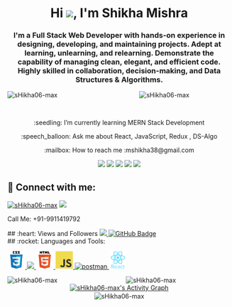 




<h1 align="center">Hi <img src="https://raw.githubusercontent.com/MartinHeinz/MartinHeinz/master/wave.gif" width="30px">, I'm Shikha Mishra</h1>
<h3 align="center">I'm a Full Stack Web Developer with hands-on experience in designing, developing, and maintaining projects. Adept at learning, unlearning, and relearning. Demonstrate the capability of managing clean, elegant, and efficient code. Highly skilled in collaboration, decision-making, and Data Structures & Algorithms.</h3>

<div>
 <p>
    <img  src="https://cdn.dribbble.com/users/2131993/screenshots/15628402/media/7bb0d27e44d8c2eff47276ae86bfd6a3.png?compress=1&resize=400x300" alt="sHikha06-max" width="44%"  />
    <img align="right" src="https://encrypted-tbn0.gstatic.com/images?q=tbn:ANd9GcSff4NeNH_G-XIru8zfRHbvb2mfmuB9Dz9JpTUBvhvEmuDJ_2s0o8ZExSLUtshf7tmD3Sk&usqp=CAU" alt="sHikha06-max" width="41%"  />
  </p>
 </div> 
  <br/>
<div align="center">
   <p> :seedling: I’m currently learning MERN Stack Development</p>
   <p> :speech_balloon: Ask me about React, JavaScript, Redux , DS-Algo</p>
   <p> :mailbox: How to reach me :mshikha38@gmail.com</p>
</div>
<p align= "center">
<img src="https://img.shields.io/badge/JS-Javascript-red"/>
<img src="https://img.shields.io/badge/React-React-blue"/>
<img src="https://img.shields.io/badge/Node-node-green"/>
<img src="https://img.shields.io/badge/express-Express-blueviolet"/>
<img src="https://img.shields.io/badge/Mongodb-mongodb-brightgreen"/>
</p>

## :link: Connect with me:
<span align="left">
  <a href="https://www.linkedin.com/in/shikha-mishra-279868165/" target="blank"><img src="https://img.shields.io/badge/LinkedIn-0077B5?style=for-the-badge&logo=linkedin&logoColor=white" alt="sHikha06-max"/></a>
      <a href="mailto:mshikha38@gmail.com">
        <img src="https://img.shields.io/badge/Gmail-D14836?style=for-the-badge&logo=gmail&logoColor=white" />
      </a>
    <p>Call Me: +91-9911419792</p>
</span>
## :heart: Views and Followers
<a href="https://github.com/sHikha06-max/github-profile-views-counter">
    <img src="https://komarev.com/ghpvc/?username=sHikha06-max">
</a>
<a href="https://github.com/sHikha06-max?tab=followers"><img src="https://img.shields.io/github/followers/sHikha06-max?label=Followers&style=social" alt="GitHub Badge"></a>
<br/>
 ## :rocket: Languages and Tools:
<p >
<a href="https://www.w3schools.com/css/" target="_blank">
<img src="https://raw.githubusercontent.com/devicons/devicon/master/icons/css3/css3-original-wordmark.svg" alt="css3" width="40" height="40"/> </a>
<a href="https://redux.js.org" target="_blank"> <img src="https://img.icons8.com/color/48/000000/redux.png"/> </a> 
<a href="https://www.w3.org/html/" target="_blank">
<img src="https://raw.githubusercontent.com/devicons/devicon/master/icons/html5/html5-original-wordmark.svg" alt="html5" width="40" height="40"/> </a>
<a href="https://developer.mozilla.org/en-US/docs/Web/JavaScript" target="_blank"> 
<img src="https://raw.githubusercontent.com/devicons/devicon/master/icons/javascript/javascript-original.svg" alt="javascript" width="40" height="40"/> </a> 
<a href="https://postman.com" target="_blank"> <img src="https://www.vectorlogo.zone/logos/getpostman/getpostman-icon.svg" alt="postman" width="40" height="40"/> </a> 
<a href="https://reactjs.org/" target="_blank"> <img src="https://raw.githubusercontent.com/devicons/devicon/master/icons/react/react-original-wordmark.svg" alt="react" width="40" height="40"/> </a> 
</p>
<div align="left">
  <p>
    <img align="left" src="https://github-readme-stats.vercel.app/api?username=sHikha06-max&theme=synthwave" alt="sHikha06-max" width="47%" />
    <img align="right" src="https://github-readme-streak-stats.herokuapp.com/?user=sHikha06-max&theme=synthwave" alt="sHikha06-max" width="47%" />
  </p>
</div>
<div align="center">
<a href="https://github.com/sHikha06-max/github-readme-activity-graph"><img alt="sHikha06-max's Activity Graph" src="https://activity-graph.herokuapp.com/graph?username=sHikha06-max&bg_color=1F222E&color=F8D866&line=F85D7F&point=FFFFFF&hide_border=true" /></a>
</div>
<div align="center">
   <img align="center"src="https://github-readme-stats.vercel.app/api/top-langs?username=sHikha06-max&theme=synthwave" alt="sHikha06-max" />
</div>
